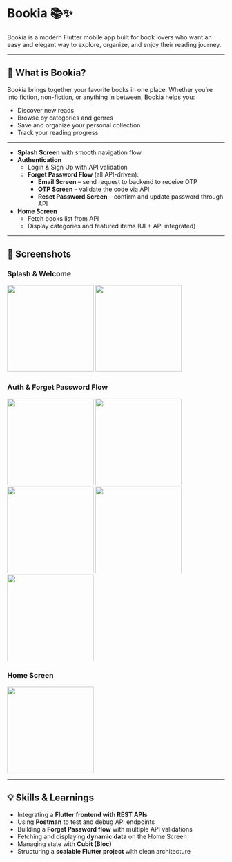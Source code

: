 # Bookia 📚✨  

Bookia is a modern Flutter mobile app built for book lovers who want an easy and elegant way to explore, organize, and enjoy their reading journey.  

---

## 📖 What is Bookia?  
Bookia brings together your favorite books in one place. Whether you’re into fiction, non-fiction, or anything in between, Bookia helps you:  

- Discover new reads  
- Browse by categories and genres  
- Save and organize your personal collection  
- Track your reading progress  

---

- **Splash Screen** with smooth navigation flow  
- **Authentication**  
  - Login & Sign Up with API validation  
  - **Forget Password Flow** (all API-driven):  
    - **Email Screen** – send request to backend to receive OTP  
    - **OTP Screen** – validate the code via API  
    - **Reset Password Screen** – confirm and update password through API  
- **Home Screen**  
  - Fetch books list from API  
  - Display categories and featured items (UI + API integrated) 

---

## 📸 Screenshots  

### Splash & Welcome  
<p float="left">
  <img src="https://github.com/user-attachments/assets/f015c20c-8f49-41c8-899b-1900a7d64793" width="200" />
  <img src="https://github.com/user-attachments/assets/f8e92644-7426-4459-bd76-a44f8fc45ce2" width="200" />
</p>  

### Auth & Forget Password Flow  
<p float="left">
  <img src="https://github.com/user-attachments/assets/832767b5-5a08-424c-853b-aaa4c433e129" width="200" />
  <img src="https://github.com/user-attachments/assets/921706b9-9ea6-49b7-9ab4-b55fb4c63de1" width="200" />
  <img src="https://github.com/user-attachments/assets/efc897e9-710d-4bb6-9c9d-b1c0588838c4" width="200" />
  <img src="https://github.com/user-attachments/assets/9d30f349-af62-4dcd-9c31-7ee539c16b48" width="200" />
  <img src="https://github.com/user-attachments/assets/de142783-f340-45ec-a417-ccf2efb0858a" width="200" />
</p>  

### Home Screen  
<p float="left">
  <img src="https://github.com/user-attachments/assets/3c0baae3-559f-4e15-816d-702d14b2b219" width="200" />
   
</p> 

---

 ## 💡 Skills & Learnings  

- Integrating a **Flutter frontend with REST APIs**  
- Using **Postman** to test and debug API endpoints  
- Building a **Forget Password flow** with multiple API validations  
- Fetching and displaying **dynamic data** on the Home Screen  
- Managing state with **Cubit (Bloc)**  
- Structuring a **scalable Flutter project** with clean architecture 





